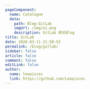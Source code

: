 ```yaml
---
pageComponent:
  name: Catalogue
  data:
    path: Blog-GitLab
    imgUrl: /img/ui.png
    description: GitLab 相关Blog
title: GitLab
date: 2020-03-11 21:50:53
permalink: /blog/gitlab/
sidebar: false
article: false
comment: false
editLink: false
author:
  name: leopisces
  link: https://github.com/Leopisces
---
```

